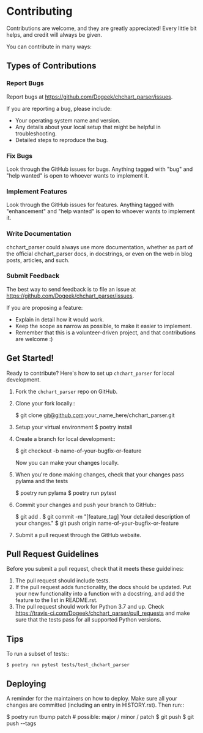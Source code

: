 # Contributing

Contributions are welcome, and they are greatly appreciated! Every little bit
helps, and credit will always be given.

You can contribute in many ways:

## Types of Contributions

### Report Bugs

Report bugs at https://github.com/Dogeek/chchart_parser/issues.

If you are reporting a bug, please include:

* Your operating system name and version.
* Any details about your local setup that might be helpful in troubleshooting.
* Detailed steps to reproduce the bug.

### Fix Bugs

Look through the GitHub issues for bugs. Anything tagged with "bug" and "help
wanted" is open to whoever wants to implement it.

### Implement Features

Look through the GitHub issues for features. Anything tagged with "enhancement"
and "help wanted" is open to whoever wants to implement it.

### Write Documentation

chchart_parser could always use more documentation, whether as part of the
official chchart_parser docs, in docstrings, or even on the web in blog posts,
articles, and such.

### Submit Feedback

The best way to send feedback is to file an issue at https://github.com/Dogeek/chchart_parser/issues.

If you are proposing a feature:

* Explain in detail how it would work.
* Keep the scope as narrow as possible, to make it easier to implement.
* Remember that this is a volunteer-driven project, and that contributions
  are welcome :)

## Get Started!

Ready to contribute? Here's how to set up `chchart_parser` for local development.

1. Fork the `chchart_parser` repo on GitHub.
2. Clone your fork locally::

    $ git clone git@github.com:your_name_here/chchart_parser.git

3. Setup your virtual environment
    $ poetry install

4. Create a branch for local development::

    $ git checkout -b name-of-your-bugfix-or-feature

   Now you can make your changes locally.

5. When you're done making changes, check that your changes pass pylama and the
   tests

    $ poetry run pylama
    $ poetry run pytest

6. Commit your changes and push your branch to GitHub::

    $ git add .
    $ git commit -m "[feature_tag] Your detailed description of your changes."
    $ git push origin name-of-your-bugfix-or-feature

7. Submit a pull request through the GitHub website.

## Pull Request Guidelines

Before you submit a pull request, check that it meets these guidelines:

1. The pull request should include tests.
2. If the pull request adds functionality, the docs should be updated. Put
   your new functionality into a function with a docstring, and add the
   feature to the list in README.rst.
3. The pull request should work for Python 3.7 and up. Check
   https://travis-ci.com/Dogeek/chchart_parser/pull_requests
   and make sure that the tests pass for all supported Python versions.

## Tips

To run a subset of tests::

    $ poetry run pytest tests/test_chchart_parser

## Deploying

A reminder for the maintainers on how to deploy.
Make sure all your changes are committed (including an entry in HISTORY.rst).
Then run::

$ poetry run tbump patch # possible: major / minor / patch
$ git push
$ git push --tags
